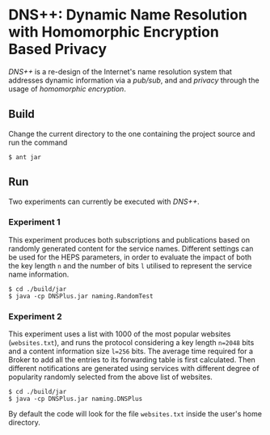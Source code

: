 # DNS++: Dynamic Name Resolution with Homomorphic Encryption Based Privacy
*DNS++* is a re-design of the Internet's name resolution system that addresses dynamic information via a *pub/sub*, and and *privacy* through the usage of *homomorphic encryption*.

## Build
Change the current directory to the one containing the project source and run the command
```console
$ ant jar
```
## Run
Two experiments can currently be executed with *DNS++*. 

### Experiment 1 
This experiment produces both subscriptions and publications based on randomly generated content for the service names. Different settings can be used for the HEPS parameters, in order to evaluate the impact of both the key length ```n``` and the number of bits ```l``` utilised to represent the service name information.
```console
$ cd ./build/jar
$ java -cp DNSPlus.jar naming.RandomTest
```

### Experiment 2
This experiment uses a list with 1000 of the most popular websites (```websites.txt```), and runs the protocol considering a key length ```n=2048``` bits and a content information size ```l=256``` bits. The average time required for a Broker to add all the entries to its forwarding table is first calculated. Then different notifications are generated using services with different degree of popularity randomly selected from the above list of websites.
```console
$ cd ./build/jar
$ java -cp DNSPlus.jar naming.DNSPlus
```
By default the code will look for the file ```websites.txt``` inside the user's home directory.
